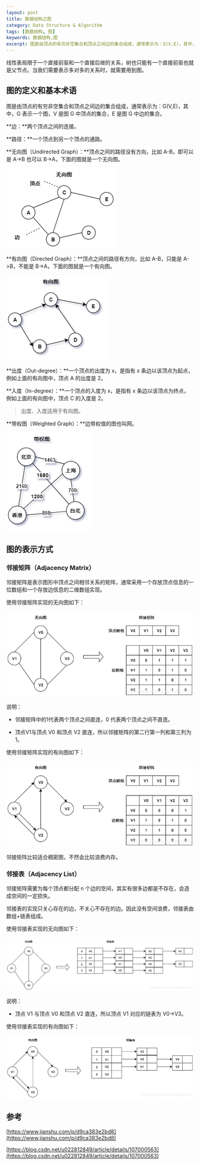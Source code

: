 ```yaml
---
layout: post
title: 数据结构之图
category: Data Structure & Algorithm
tags: [数据结构, 图]
keywords: 数据结构,图
excerpt: 图是由顶点的有穷非空集合和顶点之间边的集合组成，通常表示为：G(V,E)，其中，G 表示一个图，V 是图 G 中顶点的集合，E 是图 G 中边的集合。
---
```


线性表局限于一个直接前驱和一个直接后继的关系，树也只能有一个直接前驱也就是父节点。当我们需要表示多对多的关系时，就需要用到图。

## 图的定义和基本术语

图是由顶点的有穷非空集合和顶点之间边的集合组成，通常表示为：G(V,E)，其中，G 表示一个图，V 是图 G 中顶点的集合，E 是图 G 中边的集合。

**边：**两个顶点之间的连接。

**路径：**一个顶点到另一个顶点的通路。

**无向图（Undirected Graph）：**顶点之间的路径没有方向，比如 A-B，即可以是 A->B 也可以 B->A，下面的图就是一个无向图。

![](/assets/images/2020/Undirected_Graph.png)

**有向图（Directed Graph）：**顶点之间的路径有方向，比如 A-B，只能是 A->B，不能是 B->A，下面的图就是一个有向图。

![](/assets/images/2020/Directed_Graph.png)

**出度（Out-degree）：**一个顶点的出度为 x，是指有 x 条边以该顶点为起点，例如上面的有向图中，顶点 A 的出度是 2。

**入度（In-degree）：**一个顶点的入度为 x，是指有 x 条边以该顶点为终点，例如上面的有向图中，顶点 C 的入度是 2。

> 出度、入度适用于有向图。

**带权图（Weighted Graph）：**边带权值的图也叫网。

![](/assets/images/2020/Weighted_Graph.png)

## 图的表示方式

### 邻接矩阵（Adjacency Matrix）

邻接矩阵是表示图形中顶点之间相邻关系的矩阵，通常采用一个存放顶点信息的一位数组和一个存放边信息的二维数组实现。

使用邻接矩阵实现的无向图如下：

![](/assets/images/2020/Undirected_Graph_Adjacency_Matrix.png)

说明：

* 邻接矩阵中的1代表两个顶点之间直连，0 代表两个顶点之间不直连。

* 顶点V1与顶点 V0 和顶点 V2 直连，所以邻接矩阵的第二行第一列和第三列为 1。

使用邻接矩阵实现的有向图如下：

![](/assets/images/2020/Directed_Graph_Adjacency_Matrix.png)

邻接矩阵比较适合稠密图，不然会比较浪费内存。

### 邻接表（Adjacency List）

邻接矩阵需要为每个顶点都分配 n 个边的空间，其实有很多边都是不存在，会造成空间的一定损失。

邻接表的实现只关心存在的边，不关心不存在的边。因此没有空间浪费，邻接表由数组+链表组成。

使用邻接表实现的无向图如下：

![](/assets/images/2020/Undirected_Graph_Adjacency_List.png)

说明：

* 顶点 V1 与顶点 V0 和顶点 V2 直连，所以顶点 V1 对应的链表为 V0->V3。

使用邻接表实现的有向图如下：

![](/assets/images/2020/Directed_Graph_Adjacency_List.png)

## 参考

[https://www.jianshu.com/p/d9ca383e2bd8](https://www.jianshu.com/p/d9ca383e2bd8)

[https://blog.csdn.net/u022812849/article/details/107000563](https://blog.csdn.net/u022812849/article/details/107000563)
